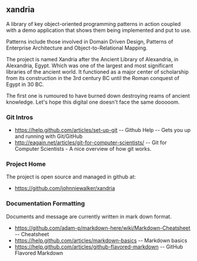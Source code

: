 ## xandria


A library of key object-oriented programming patterns in action coupled with a demo application that shows them being implemented and put to use. 

Patterns include those involved in Domain Driven Design, Patterns of Enterprise Architecture and Object-to-Relational Mapping. 

The project is named Xandria after the Ancient Library of Alexandria, in Alexandria, Egypt. Which was one of the largest and most significant libraries of the ancient world. It functioned as a major center of scholarship from its construction in the 3rd century BC until the Roman conquest of Egypt in 30 BC. 

The first one is rumoured to have burned down destroying reams of ancient knowledge. Let's hope this digital one doesn't face the same dooooom.

### Git Intros


* https://help.github.com/articles/set-up-git -- Github Help -- Gets you up and running with Git/GitHub
* http://eagain.net/articles/git-for-computer-scientists/ -- Git for Computer Scientists - A nice overview of how git works. 



### Project Home


The project is open source and managed in github at: 

* https://github.com/johnniewalker/xandria


### Documentation Formatting

Documents and message are currently written in mark down format.

* https://github.com/adam-p/markdown-here/wiki/Markdown-Cheatsheet -- Cheatsheet
* https://help.github.com/articles/markdown-basics -- Markdown basics
* https://help.github.com/articles/github-flavored-markdown -- GitHub Flavored Markdown

